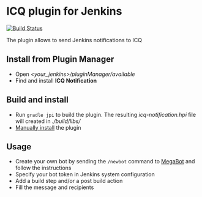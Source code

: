 # ICQ plugin for Jenkins
[![Build Status](https://ci.jenkins.io/job/plugins/job/icq-notification-plugin/job/master/badge/icon)](https://ci.jenkins.io/job/plugins/job/icq-notification-plugin/job/master/)

The plugin allows to send Jenkins notifications to ICQ
                   
## Install from Plugin Manager
* Open *<your_jenkins>/pluginManager/available*
* Find and install **ICQ Notification**

## Build and install
* Run `gradle jpi` to build the plugin. The resulting *icq-notification.hpi* file will created in *./build/libs/*
* [Manually install](https://jenkins.io/doc/book/managing/plugins/#advanced-installation) the plugin

## Usage
* Create your own bot by sending the `/newbot` command to [MegaBot](https://icq.com/people/70001) and follow the instructions
* Specify your bot token in Jenkins system configuration
* Add a build step and/or a post build action
* Fill the message and recipients
